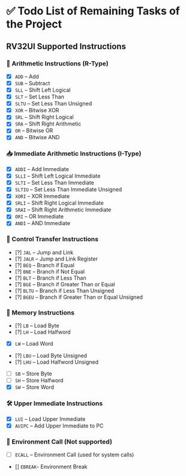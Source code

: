 # ✅ Todo List of Remaining Tasks of the Project

## RV32UI Supported Instructions

### 🧮 Arithmetic Instructions (R-Type)

- [x] `ADD` – Add
- [x] `SUB` – Subtract
- [x] `SLL` – Shift Left Logical
- [x] `SLT` – Set Less Than
- [x] `SLTU` – Set Less Than Unsigned
- [x] `XOR` – Bitwise XOR
- [x] `SRL` – Shift Right Logical
- [x] `SRA` – Shift Right Arithmetic
- [x] `OR` – Bitwise OR
- [x] `AND` – Bitwise AND

### 📥 Immediate Arithmetic Instructions (I-Type)

- [x] `ADDI` – Add Immediate
- [x] `SLLI` – Shift Left Logical Immediate
- [x] `SLTI` – Set Less Than Immediate
- [x] `SLTIU` – Set Less Than Immediate Unsigned
- [x] `XORI` – XOR Immediate
- [x] `SRLI` – Shift Right Logical Immediate
- [x] `SRAI` – Shift Right Arithmetic Immediate
- [x] `ORI` – OR Immediate
- [x] `ANDI` – AND Immediate

### 🧠 Control Transfer Instructions

- [?] `JAL` – Jump and Link
- [?] `JALR` – Jump and Link Register
- [?] `BEQ` – Branch if Equal
- [?] `BNE` – Branch if Not Equal
- [?] `BLT` – Branch if Less Than
- [?] `BGE` – Branch if Greater Than or Equal
- [?] `BLTU` – Branch if Less Than Unsigned
- [?] `BGEU` – Branch if Greater Than or Equal Unsigned

### 💾 Memory Instructions

- [?] `LB` – Load Byte
- [?] `LH` – Load Halfword
- [x] `LW` – Load Word
- [?] `LBU` – Load Byte Unsigned
- [?] `LHU` – Load Halfword Unsigned
- [ ] `SB` – Store Byte
- [ ] `SH` – Store Halfword
- [x] `SW` – Store Word

### 🛠️ Upper Immediate Instructions

- [x] `LUI` – Load Upper Immediate
- [x] `AUIPC` – Add Upper Immediate to PC

### 🧾 Environment Call (Not supported)

- [ ] `ECALL` – Environment Call (used for system calls)
- [] `EBREAK`- Environment Break
